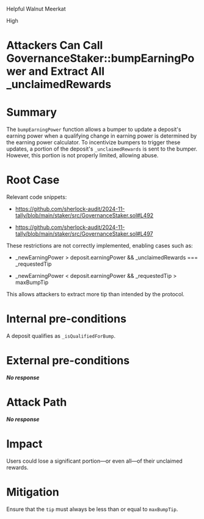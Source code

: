 Helpful Walnut Meerkat

High

# Attackers Can Call GovernanceStaker::bumpEarningPower and Extract All _unclaimedRewards

# Summary

The `bumpEarningPower` function allows a bumper to update a deposit's earning power when a qualifying change in earning power is determined by the earning power calculator. To incentivize bumpers to trigger these updates, a portion of the deposit's `_unclaimedRewards` is sent to the bumper. However, this portion is not properly limited, allowing abuse.

# Root Case

Relevant code snippets:

* https://github.com/sherlock-audit/2024-11-tally/blob/main/staker/src/GovernanceStaker.sol#L492

* https://github.com/sherlock-audit/2024-11-tally/blob/main/staker/src/GovernanceStaker.sol#L497

These restrictions are not correctly implemented, enabling cases such as:

* _newEarningPower > deposit.earningPower && _unclaimedRewards === _requestedTip

* _newEarningPower < deposit.earningPower && _requestedTip > maxBumpTip

This allows attackers to extract more tip than intended by the protocol.

# Internal pre-conditions

A deposit qualifies as `_isQualifiedForBump`.

# External pre-conditions

***No response***

# Attack Path

***No response***

# Impact

Users could lose a significant portion—or even all—of their unclaimed rewards.

# Mitigation

Ensure that the `tip` must always be less than or equal to `maxBumpTip`.